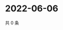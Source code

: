 # 2022-06-06

共 0 条

<!-- BEGIN WEIBO -->
<!-- 最后更新时间 Mon Jun 06 2022 11:41:29 GMT+0800 (China Standard Time) -->

<!-- END WEIBO -->
